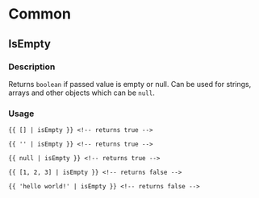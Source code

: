 # Common

## IsEmpty

### Description

Returns `boolean` if passed value is empty or null.
Can be used for strings, arrays and other objects which can be `null`.

### Usage

```angular2
{{ [] | isEmpty }} <!-- returns true -->

{{ '' | isEmpty }} <!-- returns true -->

{{ null | isEmpty }} <!-- returns true -->

{{ [1, 2, 3] | isEmpty }} <!-- returns false -->

{{ 'hello world!' | isEmpty }} <!-- returns false -->
```
